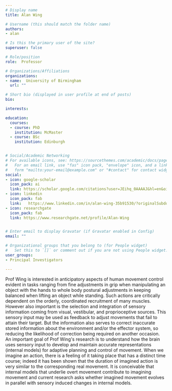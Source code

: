 ```yaml
---
# Display name
title: Alan Wing

# Username (this should match the folder name)
authors:
- alan

# Is this the primary user of the site?
superuser: false

# Role/position
role:  Professor

# Organizations/Affiliations
organizations:
- name:  University of Birmingham
  url: ""

# Short bio (displayed in user profile at end of posts)
bio:  

interests:

education:
  courses:
  - course: PhD 
    institution: McMaster
  - course: BSc
    institution: Edinburgh


# Social/Academic Networking
# For available icons, see: https://sourcethemes.com/academic/docs/page-builder/#icons
#   For an email link, use "fas" icon pack, "envelope" icon, and a link in the
#   form "mailto:your-email@example.com" or "#contact" for contact widget.
social:
- icon: google-scholar
  icon_pack: ai
  link: https://scholar.google.com/citations?user=JEihq_0AAAAJ&hl=en&oi=ao
- icon: linkedin
  icon_pack: fab
  link:   https://www.linkedin.com/in/alan-wing-35b91530/?originalSubdomain=uk
- icon: researchgate
  icon_pack: fab
  link: https://www.researchgate.net/profile/Alan-Wing


# Enter email to display Gravatar (if Gravatar enabled in Config)
email: ""

# Organizational groups that you belong to (for People widget)
#   Set this to `[]` or comment out if you are not using People widget.
user_groups:
- Principal Investigators

---
```

Prof Wing is interested in anticipatory aspects of human movement control evident in tasks ranging from fine adjustments in grip when manipulating an object with the hands to whole body postural adjustments in keeping balanced when lifting an object while standing. Such actions are critically dependent on the orderly, coordinated recruitment of many muscles. However also important is the selection and integration of sensory information coming from visual, vestibular, and proprioceptive sources. This sensory input may be used as feedback to adjust movements that fail to attain their target. But the information also serves to correct inaccurate stored information about the environment and/or the effector system, so reducing the likelihood of correction being required on another occasion. An important goal of Prof Wing's research is to understand how the brain uses sensory input to develop and maintain accurate representations (internal models) for adaptive planning and control of movement. When we imagine an action, there is a feeling of it taking place that has a distinct time course; indeed it has been shown that the duration of imagined action is very similar to the corresponding real movement. It is conceivable that internal models that underlie overt movement contribute to imagining movement and current research asks whether imagined movement evolves in parallel with sensory induced changes in internal models.

